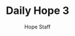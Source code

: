---
image: /assets/img/daily-hope-default-artwork.png
title: Daily Hope 3
number: 3
categories:
  - Daily Hope
author: Hope Staff
notes: Daily Hope 3
embed: >-
  <iframe style="border-radius:12px" src="https://open.spotify.com/embed/episode/2OheHUva8DPa8hS1RoKBBo?utm_source=generator" width="100%" height="352" frameBorder="0" allowfullscreen="" allow="autoplay; clipboard-write; encrypted-media; fullscreen; picture-in-picture" loading="lazy"></iframe>
---
